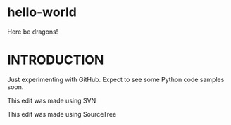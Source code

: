 # hello-world
Here be dragons!

INTRODUCTION
============

Just experimenting with GitHub.  Expect to see some Python code samples soon.

This edit was made using SVN

This edit was made using SourceTree
